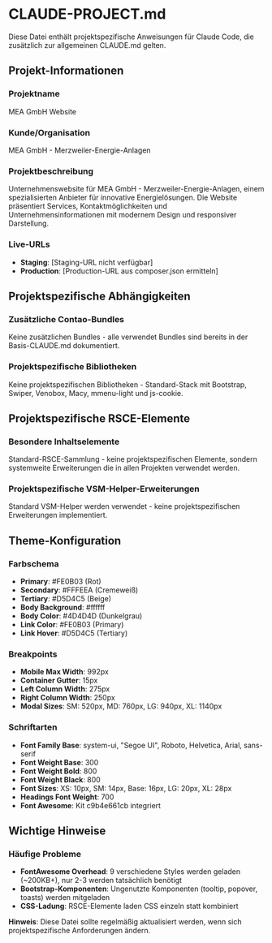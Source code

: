 # CLAUDE-PROJECT.md

Diese Datei enthält projektspezifische Anweisungen für Claude Code, die zusätzlich zur allgemeinen CLAUDE.md gelten.

## Projekt-Informationen

### Projektname
MEA GmbH Website

### Kunde/Organisation
MEA GmbH - Merzweiler-Energie-Anlagen

### Projektbeschreibung
Unternehmenswebsite für MEA GmbH - Merzweiler-Energie-Anlagen, einem spezialisierten Anbieter für innovative Energielösungen. Die Website präsentiert Services, Kontaktmöglichkeiten und Unternehmensinformationen mit modernem Design und responsiver Darstellung.

### Live-URLs
- **Staging**: [Staging-URL nicht verfügbar]
- **Production**: [Production-URL aus composer.json ermitteln]

## Projektspezifische Abhängigkeiten

### Zusätzliche Contao-Bundles
Keine zusätzlichen Bundles - alle verwendet Bundles sind bereits in der Basis-CLAUDE.md dokumentiert.

### Projektspezifische Bibliotheken
Keine projektspezifischen Bibliotheken - Standard-Stack mit Bootstrap, Swiper, Venobox, Macy, mmenu-light und js-cookie.

## Projektspezifische RSCE-Elemente

### Besondere Inhaltselemente
Standard-RSCE-Sammlung - keine projektspezifischen Elemente, sondern systemweite Erweiterungen die in allen Projekten verwendet werden.

### Projektspezifische VSM-Helper-Erweiterungen
Standard VSM-Helper werden verwendet - keine projektspezifischen Erweiterungen implementiert.

## Theme-Konfiguration

### Farbschema
- **Primary**: #FE0B03 (Rot)
- **Secondary**: #FFFEEA (Cremeweiß)
- **Tertiary**: #D5D4C5 (Beige)
- **Body Background**: #ffffff
- **Body Color**: #4D4D4D (Dunkelgrau)
- **Link Color**: #FE0B03 (Primary)
- **Link Hover**: #D5D4C5 (Tertiary)

### Breakpoints
- **Mobile Max Width**: 992px
- **Container Gutter**: 15px
- **Left Column Width**: 275px
- **Right Column Width**: 250px
- **Modal Sizes**: SM: 520px, MD: 760px, LG: 940px, XL: 1140px

### Schriftarten
- **Font Family Base**: system-ui, "Segoe UI", Roboto, Helvetica, Arial, sans-serif
- **Font Weight Base**: 300
- **Font Weight Bold**: 800
- **Font Weight Black**: 800
- **Font Sizes**: XS: 10px, SM: 14px, Base: 16px, LG: 20px, XL: 28px
- **Headings Font Weight**: 700
- **Font Awesome**: Kit c9b4e661cb integriert

## Wichtige Hinweise

### Häufige Probleme
- **FontAwesome Overhead**: 9 verschiedene Styles werden geladen (~200KB+), nur 2-3 werden tatsächlich benötigt
- **Bootstrap-Komponenten**: Ungenutzte Komponenten (tooltip, popover, toasts) werden mitgeladen
- **CSS-Ladung**: RSCE-Elemente laden CSS einzeln statt kombiniert


**Hinweis**: Diese Datei sollte regelmäßig aktualisiert werden, wenn sich projektspezifische Anforderungen ändern.